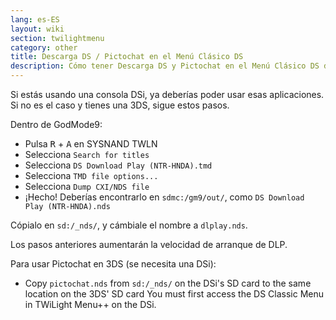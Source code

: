 ```yaml
---
lang: es-ES
layout: wiki
section: twilightmenu
category: other
title: Descarga DS / Pictochat en el Menú Clásico DS
description: Cómo tener Descarga DS y Pictochat en el Menú Clásico DS de TWiLight Menu++
---
```


Si estás usando una consola DSi, ya deberías poder usar esas aplicaciones. Si no es el caso y tienes una 3DS, sigue estos pasos.

Dentro de GodMode9:
- Pulsa <kbd class="r">R</kbd> + <kbd class="face">A</kbd> en SYSNAND TWLN
- Selecciona `Search for titles`
- Selecciona `DS Download Play (NTR-HNDA).tmd`
- Selecciona `TMD file options...`
- Selecciona `Dump CXI/NDS file`
- ¡Hecho! Deberías encontrarlo en `sdmc:/gm9/out/`, como `DS Download Play (NTR-HNDA).nds`

Cópialo en `sd:/_nds/`, y cámbiale el nombre a `dlplay.nds`.

Los pasos anteriores aumentarán la velocidad de arranque de DLP.

Para usar Pictochat en 3DS (se necesita una DSi):
- Copy `pictochat.nds` from `sd:/_nds/` on the DSi's SD card to the same location on the 3DS' SD card You must first access the DS Classic Menu in TWiLight Menu++ on the DSi.
